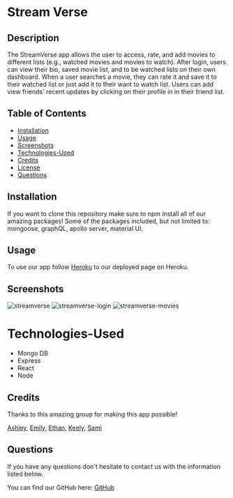 # Stream Verse

## Description

The StreamVerse app allows the user to access, rate, and add movies to different lists (e.g., watched movies and movies to watch). After login, users can view their bio, saved movie list, and to be watched lists on their own dashboard. When a user searches a movie, they can rate it and save it to their watched list or just add it to their want to watch list. Users can add view friends' recent updates by clicking on their profile in in their friend list. 

## Table of Contents
* [Installation](#installation)
* [Usage](#usage)
* [Screenshots](#screenshots)
* [Technologies-Used](#technologies-used)
* [Credits](#credits)
* [License](#license)
* [Questions](#questions)

## Installation

If you want to clone this repository make sure to npm install all of our amazing packages! Some of the packages included, but not limited to: mongoose, graphQL, apollo server, material UI.

## Usage

To use our app follow [Heroku](https://streamversee.herokuapp.com/) to our deployed page on Heroku.


## Screenshots

![streamverse](https://github.com/emilymclean94/movie-nova/assets/126130230/eed21f35-0944-4d3e-ba99-0eb20599d03e)
![streamverse-login](https://github.com/emilymclean94/movie-nova/assets/126130230/13fa8e9b-5d25-410a-9043-aa3ab51716fe)
![streamverse-movies](https://github.com/emilymclean94/movie-nova/assets/126130230/b65f13cf-d002-4986-9ae3-57c6a294984b)


# Technologies-Used

* Mongo DB
* Express
* React
* Node

## Credits
Thanks to this amazing group for making this app possible!

[Ashley](https://github.com/Ashleyg5),
[Emily](https://github.com/emilymclean94),
[Ethan](https://github.com/EGARRISXN),
[Keely](https://github.com/keelyybug),
[Sami](https://github.com/sweetkloid)



## Questions
If you have any questions don't hesitate to contact us with the information listed below.

You can find our GitHub here: [GitHub](https://github.com/emilymclean94/movie-nova)

